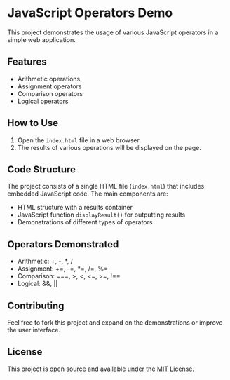 # JavaScript Operators Demo

This project demonstrates the usage of various JavaScript operators in a simple web application.

## Features

- Arithmetic operations
- Assignment operators
- Comparison operators
- Logical operators

## How to Use

1. Open the `index.html` file in a web browser.
2. The results of various operations will be displayed on the page.

## Code Structure

The project consists of a single HTML file (`index.html`) that includes embedded JavaScript code. The main components are:

- HTML structure with a results container
- JavaScript function `displayResult()` for outputting results
- Demonstrations of different types of operators

## Operators Demonstrated

- Arithmetic: +, -, *, /
- Assignment: +=, -=, *=, /=, %=
- Comparison: ===, >, <, <=, >=, !==
- Logical: &&, ||

## Contributing

Feel free to fork this project and expand on the demonstrations or improve the user interface.

## License

This project is open source and available under the [MIT License](LICENSE).
